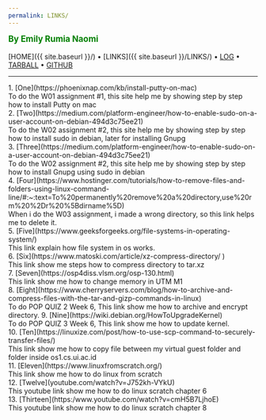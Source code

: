 ```yaml
---
permalink: LINKS/
---
```

<span style="color:green; font-weight:bold; font-size:larger;">By Emily Rumia Naomi</span>
<br><br>
[HOME]({{ site.baseurl }}/) •
[LINKS]({{ site.baseurl }}/LINKS/) •
[LOG](https://emilyrumia.github.io/os222/TXT/mylog.txt) •
[TARBALL](SandBox/emilyrumia.tar.xz) •
[GITHUB](https://github.com/emilyrumia/os222)
<br>
<hr>
1. [One](https://phoenixnap.com/kb/install-putty-on-mac)
<br>
  To do the W01 assignment #1, this site help me by showing step by step how to install Putty on mac
<br>
2. [Two](https://medium.com/platform-engineer/how-to-enable-sudo-on-a-user-account-on-debian-494d3c75ee21)
<br>
  To do the W02 assignment #2, this site help me by showing step by step how to install sudo in debian, later for installing Gnupg
<br>
3. [Three](https://medium.com/platform-engineer/how-to-enable-sudo-on-a-user-account-on-debian-494d3c75ee21)
<br>
  To do the W02 assignment #2, this site help me by showing step by step how to install Gnupg using sudo in debian
<br>
4. [Four](https://www.hostinger.com/tutorials/how-to-remove-files-and-folders-using-linux-command-line/#:~:text=To%20permanently%20remove%20a%20directory,use%20rm%20%2Dr%20%5Bdirname%5D)
<br>
   When i do the W03 assignment, i made a wrong directory, so this link helps me to delete it.
<br>
5. [Five](https://www.geeksforgeeks.org/file-systems-in-operating-system/)
<br>
   This link explain how file system in os works.
<br>
6. [Six](https://www.matoski.com/article/xz-compress-directory/ )
<br>
   This link show me steps how to compress directory to tar.xz
<br>
7. [Seven](https://osp4diss.vlsm.org/osp-130.html)
<br>
   This link show me how to change memory in UTM M1
<br>
8. [Eight](https://www.cherryservers.com/blog/how-to-archive-and-compress-files-with-the-tar-and-gizp-commands-in-linux)
<br>
  To do POP QUIZ 2 Week 6, This link show me how to archive and encrypt directory.
9. [Nine](https://wiki.debian.org/HowToUpgradeKernel)
<br>
  To do POP QUIZ 3 Week 6, This link show me how to update kernel.
<br>
10. [Ten](https://linuxize.com/post/how-to-use-scp-command-to-securely-transfer-files/)
<br>
  This link show me how to copy file between my virtual guest folder and folder inside os1.cs.ui.ac.id
<br>
11. [Eleven](https://www.linuxfromscratch.org/)
<br>
  This link show me how to do linux from scratch
<br>
12. [Twelve](youtube.com/watch?v=J752kh-VYkU)
<br>
  This youtube link show me how to do linux scratch chapter 6
<br>
13. [Thirteen](https:/www.youtube.com/watch?v=cmH5B7LjhoE)
<br>
  This youtube link show me how to do linux scratch chapter 8
<br>
